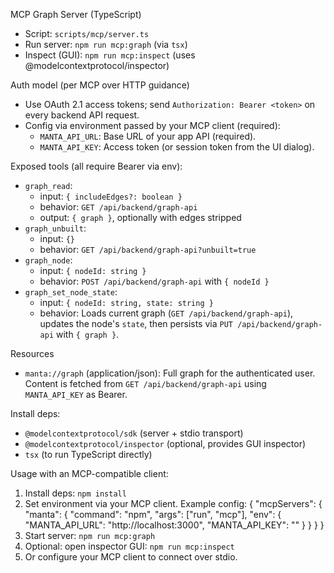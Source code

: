 MCP Graph Server (TypeScript)

- Script: `scripts/mcp/server.ts`
- Run server: `npm run mcp:graph` (via `tsx`)
- Inspect (GUI): `npm run mcp:inspect` (uses @modelcontextprotocol/inspector)

Auth model (per MCP over HTTP guidance)
- Use OAuth 2.1 access tokens; send `Authorization: Bearer <token>` on every backend API request.
- Config via environment passed by your MCP client (required):
  - `MANTA_API_URL`: Base URL of your app API (required).
  - `MANTA_API_KEY`: Access token (or session token from the UI dialog).

Exposed tools (all require Bearer via env):
- `graph_read`:
  - input: `{ includeEdges?: boolean }`
  - behavior: `GET /api/backend/graph-api`
  - output: `{ graph }`, optionally with edges stripped
- `graph_unbuilt`:
  - input: `{}`
  - behavior: `GET /api/backend/graph-api?unbuilt=true`
- `graph_node`:
  - input: `{ nodeId: string }`
  - behavior: `POST /api/backend/graph-api` with `{ nodeId }`
 - `graph_set_node_state`:
   - input: `{ nodeId: string, state: string }`
   - behavior: Loads current graph (`GET /api/backend/graph-api`), updates the node's `state`, then persists via `PUT /api/backend/graph-api` with `{ graph }`.

Resources
- `manta://graph` (application/json): Full graph for the authenticated user. Content is fetched from `GET /api/backend/graph-api` using `MANTA_API_KEY` as Bearer.

Install deps:
- `@modelcontextprotocol/sdk` (server + stdio transport)
- `@modelcontextprotocol/inspector` (optional, provides GUI inspector)
- `tsx` (to run TypeScript directly)

Usage with an MCP-compatible client:
1) Install deps: `npm install`
2) Set environment via your MCP client. Example config:
   {
     "mcpServers": {
       "manta": {
         "command": "npm",
         "args": ["run", "mcp"],
         "env": {
           "MANTA_API_URL": "http://localhost:3000",
           "MANTA_API_KEY": "<token>"
         }
       }
     }
   }
3) Start server: `npm run mcp:graph`
4) Optional: open inspector GUI: `npm run mcp:inspect`
5) Or configure your MCP client to connect over stdio.
